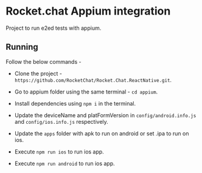 # Rocket.chat Appium integration

Project to run e2ed tests with appium.

## Running
Follow the below commands -
- Clone the project - `https://github.com/RocketChat/Rocket.Chat.ReactNative.git`.

- Go to appium folder using the same terminal - `cd appium`.

- Install dependencies using `npm i` in the terminal.

- Update the deviceName and platFormVersion in `config/android.info.js` and `config/ios.info.js` respectively.

- Update the `apps` folder with apk to run on android or set .ipa to run on ios.

- Execute `npm run ios` to run ios app.

- Execute `npm run android` to run ios app.